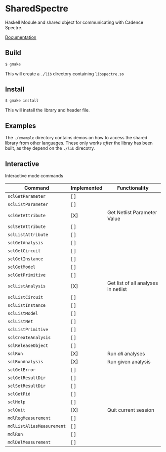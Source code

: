 # SharedSpectre

Haskell Module and shared object for communicating with Cadence Spectre.

[Documentation](https://augustunderground.github.io/hspectre)

## Build

```sh
$ gmake
```

This will create a `./lib` directory containing `libspectre.so`

## Install

```sh
$ gmake install
```

This will install the library and header file.

## Examples

The `./example` directory contains demos on how to access the shared library
from other languages. These only works _after_ the libray has been built, as
they depend on the `./lib` direcotry.

## Interactive

Interactive mode commands

| Command                   | Implemented | Functionality                       |
|---------------------------|-------------|-------------------------------------|
| `sclGetParameter`         | [ ]         |                                     |
| `sclListParameter`        | [ ]         |                                     |
| `sclGetAttribute`         | [X]         | Get Netlist Parameter Value         |
| `sclSetAttribute`         | [ ]         |                                     |
| `sclListAttribute`        | [ ]         |                                     |
| `sclGetAnalysis`          | [ ]         |                                     |
| `sclGetCircuit`           | [ ]         |                                     |
| `sclGetInstance`          | [ ]         |                                     |
| `sclGetModel`             | [ ]         |                                     |
| `sclGetPrimitive`         | [ ]         |                                     |
| `sclListAnalysis`         | [X]         | Get list of all analyses in netlist |
| `sclListCircuit`          | [ ]         |                                     |
| `sclListInstance`         | [ ]         |                                     |
| `sclListModel`            | [ ]         |                                     |
| `sclListNet`              | [ ]         |                                     |
| `sclListPrimitive`        | [ ]         |                                     |
| `sclCreateAnalysis`       | [ ]         |                                     |
| `sclReleaseObject`        | [ ]         |                                     |
| `sclRun`                  | [X]         | Run _all_ analyses                  |
| `sclRunAnalysis`          | [X]         | Run given analysis                  |
| `sclGetError`             | [ ]         |                                     |
| `sclGetResultDir`         | [ ]         |                                     |
| `sclSetResultDir`         | [ ]         |                                     |
| `sclGetPid`               | [ ]         |                                     |
| `sclHelp`                 | [ ]         |                                     |
| `sclQuit`                 | [X]         | Quit current session                |
| `mdlRegMeasurement`       | [ ]         |                                     |
| `mdlListAliasMeasurement` | [ ]         |                                     |
| `mdlRun`                  | [ ]         |                                     |
| `mdlDelMeasurement`       | [ ]         |                                     |
